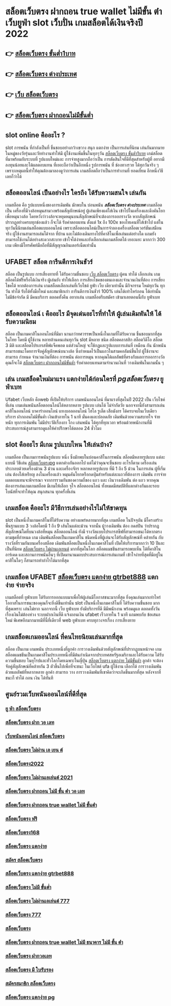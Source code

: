# สล็อตเว็บตรง ฝากถอน true wallet ไม่มีขั้น ต่ํา เว็บยูฟ่า slot  เว็บปั่น เกมสล็อตได้เงินจริงปี 2022

## 👉 [สล็อตเว็บตรง ขั้นต่ำ1บาท](https://www.gamblerape.com/)
## 👉 [สล็อตเว็บตรง ต่างประเทศ](https://m.gamblerape.com/login?action=login)
## 👉 [เว็บ สล็อตเว็บตรง](https://m.gamblerape.com/login?action=login)
## 👉 [สล็อตเว็บตรง ฝากถอนไม่มีขั้นต่ำ](https://www.gamblerape.com/)

##  slot online  คืออะไร ?

 slot   การพนัน ที่กำลังเป็นที่ ชื่นชอบอย่างกว้างขวาง สนุก  แตกง่าย  เป็นการเล่นที่นิยม เล่นกันมากมาย ในหมู่ของวัยรุ่นและวัยทำงานทำให้มี ผู้ใช้งานเพิ่มขึ้นในทุกๆวัน  [สล็อตเว็บตรง ขั้นต่ำ1บาท](https://m.gamblerape.com/login?action=login) เกม์สล็อต ที่มาพร้อมกับระบบที่ รูปแบบใหม่และ การจ่ายสูงมากถือว่าเป็น การตัดสินใจที่ดีที่สุดสำหรับผู้ที่ อยากมีลงทุนน้อยและได้ผลตอบแทน ที่เยอะถือว่าเป็นอีกหนึ่ง รูปการพนัน ที่ ช่องทางรวย ได้ทุกวันจริง ๆ เพราะเหตุผลนี้ทำให้คุณต้องมาลองดูว่าการเล่น เกมสล็อตถือว่าเป็นการทำงานที่ ยอดเยี่ยม อีกหนึ่งวิธีเลยก็ว่าได้


## สล็อตออนไลน์  เป็นอย่างไร ใครถึง ได้รับความสนใจ เล่นกัน

 เกมสล็อต  คือ รูปแบบหนึ่งของการเดิมพัน  มักพบใน บ่อนพนัน ***สล็อตเว็บตรง ต่างประเทศ***   เกมสล็อต เป็น เครื่องที่มีวงล้อหมุนสามวงพร้อมสัญลักษณ์อยู่ ผู้เล่นเพียงแค่ใส่เงิน เข้าไปในเครื่องและดึงคันโยกเพื่อหมุนวงล้อ โดยหวังว่าวงล้อจะหยุดหมุนบนสัญลักษณ์ที่จะต้องการออกรางวัล หากสัญลักษณ์ปรากฏอย่างครบทุกช่องแล้ว ก็จะได้ รับค่าตอบแทน ตั้งแต่ 1x ถึง 100x ของโทเคนที่ใส่เข้าไป แต่ในทุกวันนี้นิยมเล่นสล็อตแบบออนไลน์ เพราะสล็อตออนไลน์เป็นการจำลองเครื่องสล็อตเวอร์ชันเสมือนจริง  ผู้ใช้งานสามารถเล่นได้จาก ที่บ้าน และไม่ต้องเดินทางไปที่คาสิโนเพื่อเล่นแต่อย่างใด แถมยังสามารถใช้งานได้อย่างสะดวกสะบาย เข้าใจได้ง่ายและยังเลือกเล่นเกมสล็อตได้ เยอะแยะ มากกว่า 300 เกม เพียงมีโทรศัพท์มือถือที่มีสัญญาณอินเตอร์เน็ตเท่านั้น 


## UFABET สล็อต  การีนตีการเงินชัวร์

สล็อต เป็นรูปแบบ การเสี่ยงทายที่ ได้รับความชื่นชอบ [เว็บ สล็อตเว็บตรง](https://www.gamblerape.com/) ผู้คน ทำได้ เลือกเล่น เกมสล็อตได้ฟรีหรือได้เงินจริง ผู้เล่นยัง  ทำให้เลือก การเสี่ยงโชคของตนเองและจำนวนเงินที่ต้อง การเสี่ยงโชคได้ หากต้องการเล่น เกมสล็อตเลือกเล่นที่เว็บไชต์   ยูฟ่า  เว็บ เดียวเท่านั้น มีกิจกรรม  ใหม่ทุกวัน ทุกวัน  ทำได้ รับได้ทั้งมือใหม่ และสมาชิกเก่า การีนตีการเงินชัวร์ 100% เล่นได้เท่าไหร่ถอน ได้เท่านั้นไม่มีข้อจำกัด มี มีคนบริการ ตลอดทั้งคืน  อยากเล่น เกมสล็อตรีบสมัคร เข้ามาเลยตอนนี้กับ ยูฟ่าเบท 


##  สล็อตออนไลน์ เ คืออะไร มีจุดเด่นอะไรที่ทำให้ ผู้เล่นเดิมพันให้ ได้รับความนิยม 

สล็อต เป็นเกมคาสิโนออนไลน์ที่มีมา นานกว่าทศวรรษเป็นหนึ่งในเกมที่ได้รับความ ชื่นชอบมากที่สุดในไทย โดยมี ผู้ใช้งาน หลายล้านคนเล่นทุกวัน  slot มีหลาย ชนิด  สล็อตคลาสสิก สล็อตวิดีโอ สล็อต 3 มิติ และสล็อตโปรเกรสซีฟแจ็คพอต แต่ส่วนใหญ่ จะใช้กฎและรูปแบบการเล่นที่ เหมือน กัน  นักพนัน สามารถชนะโดยการจับคู่สัญลักษณ์บนวงล้อ ซึ่งกำหนดไว้เป็นแถวในสามคอลัมน์ขึ้นไป  ผู้ใช้งานจะสามารถ กำหนด จำนวนเงินที่ต้อง การพนัน ต่อการหมุน หากคุณได้ผลลัพธ์ที่ตรงกับผลการออกรางวัล คุณก็จะได้ [สล็อตเว็บตรง ฝากถอนไม่มีขั้นต่ำ](https://m.gamblerape.com/login?action=login) รับค่าตอบแทนตามจำนวนเงินที่ วางเดิมพันในเกมนั้น ๆ


## เล่น เกมสล็อตใหม่มาแรง แตกง่ายได้ก่อนใครที่ *pgสล็อตเว็บตรง*  ยูฟ่าเบท

 Ufabet เว็บหลัก คือweb ที่เปิดให้บริการ เกมพนันออนไลน์ ที่มาแรงที่สุดในปี 2022 เป็น เว็บไซค์ที่เล่น เกมเล่นพนันสล็อตออนไลน์ได้หลากหลาย รูปแบบ  เล่นได้ ไม่จำกัดวัย นอกจากนี้ยังสามารถเล่นคาสิโนออนไลน์ บาคาร่าออนไลน์ แทงบอลออนไลน์ ไฮโล รูเล็ต เสือมังกร ได้ครบจบในเว็บเดียว บริการ ฝากถอนไม่มีขั้นต่ำ  เงินเข้าภายใน  1 นาที  มั่นคงและปลอดภัย เดิมพันด้วยความสบายใจ จ่ายหนัก ทุกการเดิมพัน ไม่มีประวัติเรื่องกา โกง เล่นพนัน ได้ทุกที่ทุกเวลา พร้อมด้วยพนักงานที่มีประสบการณ์สูงสามารถดูแลให้คำปรึกษาได้ตลอด 24 ชั่วโมง


##  slot  คืออะไร มีเกม รูปแบบไหน ให้เล่นบ้าง?

เกมสล็อต เป็นเกมการพนันรูปแบบ หนึ่ง ซึ่งมักพบในบ่อนคาสิโนการพนัน สล็อตมีหลายรูปแบบ แต่ละแบบมี วิธีเล่น [สล็อตเว็บตรงpg](https://m.gamblerape.com/login?action=register)   แตกต่างกันออกไป แต่ไม่ว่าคุณจะชื่นชอบ อะไรก็ตาม เครื่องเล่นประกอบด้วยเครื่องม้วน 3 ม้วน และเครื่องจักร หลกหลายรูปแบบ ที่มี 1 ถึง 5 ม้วน ในการเล่น ผู้ที่เริ่มเล่น ต้องใส่เหรียญ ลงในเครื่องแล้ว หมุนคันโยกหรือกดปุ่มสำหรับแต่ละแถวที่ต้องการ เดิมพัน การจ่ายผลตอบแทนจะพิจารณา จากการรวมกันของความถี่ของ แถว และ เงินวางเดิมพัน ต่อ แถว  หากคุณต้องการเล่นเกมเกมสล็อต มีเกมให้เลือก จุใจ  สล็อตออนไลน์ ทั้งหมดมีสมบัติที่แตกต่างกันและรอบโบนัสที่จะทำให้คุณ สนุกสนาน ทุกครั้งที่เล่น


##  เกมสล็อต คืออะไร มีวิธีการเล่นอย่างไรไม่ให้ขาดทุน

 slot เป็นหนึ่งในเกมคาสิโนที่ได้รับความ อย่างแพร่หลายมากที่สุด เกมสล็อต ในปัจจุบัน มีโครงสร้างพื้นฐานแบบ 3 วงล้อโดยมี 1 ถึง 9 เส้นในแต่ละม้วน จากนั้น ผู้วางเดิมพัน ต้อง กดสปิน ว่าปรากฏสัญลักษณ์ใดที่บนวงล้อที่หมุน  สล็อตออนไลน์ ยังมี รางวัลแบบโปรเกรสซีฟที่สามารถชนะได้หากตรงตามชุดที่กำหนด เกม เดิมพันสล็อตเป็นเกมคาสิโน ชนิดหนึ่งที่ผู้เล่นจะได้รับสัญลักษณ์ที่ คล้ายกัน กับรางวัลที่รวมกันบนเครื่องสล็อต เดิมพันสล็อตเป็นหนึ่งในเกมคาสิโนที่ เปิดให้บริการมากกว่า 10 ปีและเป็นที่นิยม [สล็อตเว็บตรง ไม่ผ่านเอเยนต์](https://m.gamblerape.com/login?action=login) มากที่สุดในโลก สล็อตแมชชีนสามารถพบเห็น ได้ที่คาสิโน อาร์เคด และสถานการพนันอื่นๆ ที่เปิดมานานมอบประสบการณ์การเล่นเกมที่ เข้าใจง่ายที่สุดที่มีอยู่ในคาสิโนใดๆ ก็สามารถทำกำไรได้มากที่สุด 

##  เกมสล็อต UFABET [สล็อตเว็บตรง แตกง่าย gtrbet888](https://m.gamblerape.com/login?action=register) แตกง่าย จ่ายจริง

 เกมสล็อตที่ ยูฟ่าเบท   ได้รับการออกแบบมาเพื่อให้ผู้เล่นมีโอกาสชนะมากที่สุด ยิ่งคุณเล่นมากเท่าไหร่ โอกาสในการชนะของคุณก็จะยิ่งดีขึ้นเท่านั้น  slot เป็นหนึ่งในเกมคาสิโนที่ ได้รับความชื่นชอบ มากที่สุดเพราะ เล่นไม่ยาก  นอกจากนี้ เว็บ ยูฟ่าเบท  ยังมีบริการที่ดี มีมีพนักงาน พร้อมดูแล ตลอดทั้งวัน   เรื่องเงินไม่ต้องห่วง ระบบฝากเงินที่ดี    แจ้งถอนเงิน ufabet  เร็วภายใน 1 นาที แถมพบกับ ข้อเสนอใหม่ พิเศษอีกมากมายมีที่นี้ที่เดียวที่ web ยูฟ่าเบท   ครบทุกวงจรเรื่อง การเสี่ยงทาย


##  เกมสล็อตเกมออนไลน์ ที่คนไทยนิยมเล่นมากที่สุด

สล็อต เป็นเกม เกมพนัน ประเภทหนึ่งที่ลูกค้า   การวางเดิมพันด้วยสัญลักษณ์ที่ปรากฏบนหน้าจอ  เกมสล็อตแมชชีนเป็นเกมคาสิโนประเภทหนึ่งที่มีต้นกำเนิดจากประเทศสหรัฐอเมริกาและได้รับความ ได้รับความชื่นชอบ ในยุโรปและทั่วโลกโดยเฉพาะในญี่ปุ่น [สล็อตเว็บตรง แตกง่าย ไม่มีขั้นต่ำ](https://www.gamblerape.com/) ลูกค้า จะต้องจับคู่สัญลักษณ์ที่คล้ายกัน 3 ตัวขึ้นไปเพื่อที่จะชนะ ในเว็บไชต์  ufa  ผู้ใช้งาน เลือกได้   การวางเดิมพันด้วยผลลัพธ์ที่หลากหลาย ลูกค้า สามารถ วาง  การวางเดิมพันที่เขาคิดว่าจะเกิดขึ้นมากที่สุด หลังจากที่ชนะก็ ทำได้ ถอน  เงิน ได้ทันที


## ศูนย์รวมเว็บพนันออนไลน์ที่ดีที่สุด

### [ยู ฟ่า สล็อตเว็บตรง](https://atom.io/themes/สมัครเว็บตรง%20member%20login%20สล็อต%20สล็อตออนไลน์%20PGSLOT%20สล็อตแตกง่าย%20สล็อตpg%202022)
### [สล็อตเว็บตรง ฝาก วอ เลท](https://atom.io/themes/สมัครเว็บตรง%20สล็อต%20ทดลองเล่นฟรี%20ถอนได้%20เว็บสล็อตออนไลน์ใหม่มาแรง%20แจกเครดิตฟรี%20สล็อตแตกง่าย%20สล็อตpg)
### [เว็บพนันออนไลน์ สล็อตเว็บตรง](https://atom.io/themes/สมัครเว็บตรง%20สล็อต%20เติม%20true%20wallet%20ฝาก-ถอน%20ไม่มี%20ขั้น%20ต่ํา%202021%20เว็บสล็อตออนไลน์ใหม่มาแรง%20เกมส์สล็อตออนไลน์%20สล็อตแตกง่าย%20สล็อตpg)
### [สล็อตเว็บตรง ไม่ผ่าน เอ เยน ต์](https://atom.io/themes/สมัครเว็บตรง%20สล็อต%20888%20PG%20Slot%20เว็บพนันสล็อตออนไลน์อันดับ%201)
### [สล็อตเว็บตรง2022](https://atom.io/themes/สมัครเว็บตรง%20สล็อตxo168%20สล็อตออนไลน์%20PGSLOT%20สล็อตแตกง่าย%20สล็อตpg%202022)
### [สล็อตเว็บตรง ไม่ผ่านเอเย่นต์ 2021](https://atom.io/themes/สมัครเว็บตรง%20สล็อต%20เว็บใหญ่%20pg%20PG%20Slot%20เว็บพนันสล็อตออนไลน์อันดับ%201)
### [สล็อตเว็บตรง ฝากถอน ไม่มี ขั้น ต่ํา วอ เลท](https://atom.io/themes/สมัครเว็บตรง%20สล็อต%20ฝาก-ถอน%20true%20wallet%20ไม่มี%20บัญชีธนาคาร%20เว็บสล็อตออนไลน์%20PGSLOT%20สล็อตแตกง่าย%20สล็อตpg)
### [สล็อตเว็บตรง ฝากถอน true wallet ไม่มี ขั้นต่ํา](https://atom.io/themes/สมัครเว็บตรง%20สล็อต%20ฝาก-ถอน%20true%20wallet%202021%20เว็บสล็อตออนไลน์ใหม่มาแรง%20เกมส์สล็อตออนไลน์%20สล็อตแตกง่าย%20สล็อตpg)
### [สล็อตเว็บตรง ฟรี](https://atom.io/themes/สมัครเว็บตรง%20สล็อต%20เว็บตรงไม่ผ่านเอเย่นต์%202021%20SLOTXO%20เว็บพนันสล็อตออนไลน์อันดับ%201)
### [สล็อตเว็บตรง168](https://atom.io/themes/สมัครเว็บตรง%201234สล็อต%20เว็บสล็อตออนไลน์%20PGSLOT%20สล็อตแตกง่าย%20สล็อตpg)
### [สล็อตเว็บตรง แตกง่าย](https://atom.io/themes/สมัครเว็บตรง%20สล็อต%20ยืนยัน%20otp%20รับ%20เครดิต%20ฟรี%20100%20เว็บสล็อตออนไลน์ใหม่มาแรง%20เกมส์สล็อตออนไลน์%20สล็อตแตกง่าย%20สล็อตpg)
### [สมัคร สล็อตเว็บตรง](https://atom.io/themes/สมัครเว็บตรง%20สล็อต%20โอน%20ผ่าน%20วอ%20เลท%20ไม่มีขั้นต่ำ%20SLOTXO%20เว็บพนันสล็อตออนไลน์อันดับ%201)
### [สล็อตเว็บตรง แตกง่าย gtrbet888](https://atom.io/themes/สมัครเว็บตรง%20สล็อตxo%20888%20เว็บสล็อตออนไลน์ใหม่มาแรง%20เกมส์สล็อตออนไลน์%20สล็อตแตกง่าย%20สล็อตpg)
### [สล็อตเว็บตรง ไม่มี ขั้นต่ำ](https://atom.io/themes/สมัครเว็บตรง%2011hilo%20สล็อต%20เว็บสล็อตออนไลน์%20PGSLOT%20สล็อตแตกง่าย%20สล็อตpg)
### [สล็อตเว็บตรง ไม่ผ่านเอเย่นต์ 777](https://atom.io/themes/สมัครเว็บตรง%20สล็อตpgวอเลท%20สล็อตออนไลน์%20PGSLOT%20สล็อตแตกง่าย%20สล็อตpg)
### [สล็อตเว็บตรง 777](https://atom.io/themes/สมัครเว็บตรง%20true%20wallet%20สล็อต%20ฝาก10รับ100%20วอ%20เลท%20PG%20Slot%20เว็บพนันสล็อตออนไลน์อันดับ%201)
### [สล็อตเว็บตรง](https://atom.io/themes/สมัครเว็บตรง%20สล็อต%20เติม%20true%20wallet%20ฝาก-ถอน%20ไม่มี%20ขั้น%20ต่ํา%202020%20SLOTXO%20เว็บพนันสล็อตออนไลน์อันดับ%201)
### [สล็อตเว็บตรง ฝากถอน true wallet ไม่มี ธนาคาร ไม่มี ขั้น ต่ํา](https://atom.io/themes/สมัครเว็บตรง%20สล็อต%20เว็บตรงไม่ผ่านเอเย่นต์%20ล่าสุด%20SLOTXO%20เว็บพนันสล็อตออนไลน์อันดับ%201)
### [สล็อตเว็บตรง ฝากวอเลท](https://atom.io/themes/สมัครเว็บตรง%20สล็อต999%20เว็บสล็อตออนไลน์ใหม่มาแรง%20เกมส์สล็อตออนไลน์%20สล็อตแตกง่าย%20สล็อตpg)
### [สล็อตเว็บตรง มี ใบรับรอง](https://atom.io/themes/สมัครเว็บตรง%20สล็อต%20pg%20เว็บตรงไม่ผ่านเอเย่นต์%202021%20เว็บสล็อตออนไลน์ใหม่มาแรง%20แจกเครดิตฟรี%20สล็อตแตกง่าย%20สล็อตpg)
### [สมัครสมาชิก สล็อตเว็บตรง](https://atom.io/themes/สมัครเว็บตรง%20ทดลอง%20เล่น%20สล็อต%20โร%20ม่า%20ฟรี%20PG%20Slot%20เว็บพนันสล็อตออนไลน์อันดับ%201)
### [สล็อตเว็บตรง แตกง่าย pg](https://atom.io/themes/สมัครเว็บตรง%20เว็บ%20สล็อต%20แตก%20ง่าย%202021%20ฝาก%20ถอน%20ไม่มี%20ขั้น%20ต่ำ%20สล็อตออนไลน์%20PGSLOT%20สล็อตแตกง่าย%20สล็อตpg%202022)